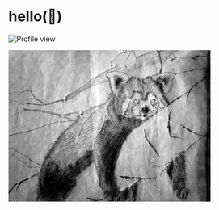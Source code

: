 # hello(👋)

![Profile view](https://komarev.com/ghpvc/?username=whyrising)

<img src="./art/drawing.png" width=400>
